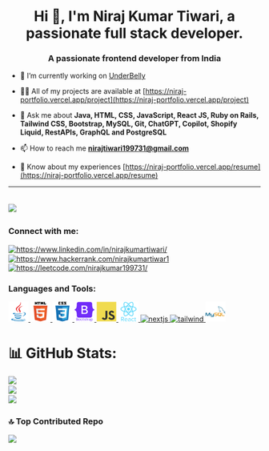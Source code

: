 <h1 align="center">Hi 👋, I'm Niraj Kumar Tiwari, a passionate full stack developer.</h1>
<h3 align="center">A passionate frontend developer from India</h3>

- 🔭 I’m currently working on [UnderBelly](https://github.com/NirajKrTiwari/UBProject)

- 👨‍💻 All of my projects are available at [https://niraj-portfolio.vercel.app/project](https://niraj-portfolio.vercel.app/project)

- 💬 Ask me about **Java, HTML, CSS, JavaScript, React JS, Ruby on Rails, Tailwind CSS, Bootstrap, MySQL, Git, ChatGPT, Copilot, Shopify Liquid, RestAPIs, GraphQL and PostgreSQL**

- 📫 How to reach me **nirajtiwari199731@gmail.com**

- 📄 Know about my experiences [https://niraj-portfolio.vercel.app/resume](https://niraj-portfolio.vercel.app/resume)

---
[![](https://visitcount.itsvg.in/api?id=NirajKrTiwari&icon=0&color=0)](https://visitcount.itsvg.in)
---

<h3 align="left">Connect with me:</h3>
<p align="left">
<a href="https://linkedin.com/in/https://www.linkedin.com/in/nirajkumartiwari/" target="blank"><img align="center" src="https://raw.githubusercontent.com/rahuldkjain/github-profile-readme-generator/master/src/images/icons/Social/linked-in-alt.svg" alt="https://www.linkedin.com/in/nirajkumartiwari/" height="30" width="40" /></a>
<a href="https://www.hackerrank.com/https://www.hackerrank.com/nirajkumartiwar1" target="blank"><img align="center" src="https://raw.githubusercontent.com/rahuldkjain/github-profile-readme-generator/master/src/images/icons/Social/hackerrank.svg" alt="https://www.hackerrank.com/nirajkumartiwar1" height="30" width="40" /></a>
<a href="https://www.leetcode.com/https://leetcode.com/nirajkumar199731/" target="blank"><img align="center" src="https://raw.githubusercontent.com/rahuldkjain/github-profile-readme-generator/master/src/images/icons/Social/leet-code.svg" alt="https://leetcode.com/nirajkumar199731/" height="30" width="40" /></a>
</p>

<h3 align="left">Languages and Tools:</h3>
<p align="left"><a href="https://www.java.com" target="_blank" rel="noreferrer"> <img src="https://raw.githubusercontent.com/devicons/devicon/master/icons/java/java-original.svg" alt="java" width="40" height="40"/> </a> <a href="https://www.w3.org/html/" target="_blank" rel="noreferrer"> <img src="https://raw.githubusercontent.com/devicons/devicon/master/icons/html5/html5-original-wordmark.svg" alt="html5" width="40" height="40"/> </a>
  <a href="https://www.w3schools.com/css/" target="_blank" rel="noreferrer"> <img src="https://raw.githubusercontent.com/devicons/devicon/master/icons/css3/css3-original-wordmark.svg" alt="css3" width="40" height="40"/> </a>
  <a href="https://getbootstrap.com" target="_blank" rel="noreferrer"> <img src="https://raw.githubusercontent.com/devicons/devicon/master/icons/bootstrap/bootstrap-plain-wordmark.svg" alt="bootstrap" width="40" height="40"/> </a>    <a href="https://developer.mozilla.org/en-US/docs/Web/JavaScript" target="_blank" rel="noreferrer"> <img src="https://raw.githubusercontent.com/devicons/devicon/master/icons/javascript/javascript-original.svg" alt="javascript" width="40" height="40"/> </a>  <a href="https://reactjs.org/" target="_blank" rel="noreferrer"> <img src="https://raw.githubusercontent.com/devicons/devicon/master/icons/react/react-original-wordmark.svg" alt="react" width="40" height="40"/> </a> <a href="https://nextjs.org/" target="_blank" rel="noreferrer"> <img src="https://cdn.worldvectorlogo.com/logos/nextjs-2.svg" alt="nextjs" width="40" height="40"/> </a><a href="https://tailwindcss.com/" target="_blank" rel="noreferrer"> <img src="https://www.vectorlogo.zone/logos/tailwindcss/tailwindcss-icon.svg" alt="tailwind" width="40" height="40"/> </a><a href="https://www.mysql.com/" target="_blank" rel="noreferrer"> <img src="https://raw.githubusercontent.com/devicons/devicon/master/icons/mysql/mysql-original-wordmark.svg" alt="mysql" width="40" height="40"/> </a> </p>

# 📊 GitHub Stats:
![](https://github-readme-stats.vercel.app/api?username=NirajKrTiwari&theme=dark&hide_border=false&include_all_commits=false&count_private=false)<br/>
![](https://github-readme-streak-stats.herokuapp.com/?user=NirajKrTiwari&theme=dark&hide_border=false)<br/>
![](https://github-readme-stats.vercel.app/api/top-langs/?username=NirajKrTiwari&theme=dark&hide_border=false&include_all_commits=false&count_private=false&layout=compact)

### 🔝 Top Contributed Repo
![](https://github-contributor-stats.vercel.app/api?username=NirajKrTiwari&limit=5&theme=dark&combine_all_yearly_contributions=true)



